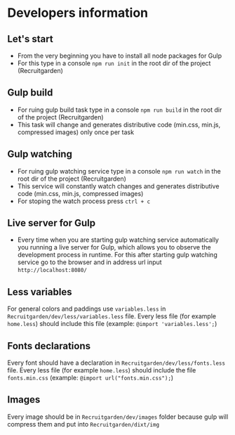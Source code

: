 # Developers information

## Let's start

- From the very beginning you have to install all node packages for Gulp
- For this type in a console `npm run init` in the root dir of the project (Recruitgarden)


## Gulp build

- For ruing gulp build task type in a console `npm run build` in the root dir of the project (Recruitgarden)
- This task will change and generates distributive code (min.css, min.js, compressed images) only once per task


## Gulp watching

- For ruing gulp watching service type in a console `npm run watch` in the root dir of the project (Recruitgarden)
- This service will constantly watch changes and generates distributive code (min.css, min.js, compressed images)
- For stoping the watch process press `ctrl + c`


## Live server for Gulp

- Every time when you are starting gulp watching service automatically you running a live server for Gulp, which allows you to observe the development process in runtime. For this after starting gulp watching service go to the browser and in address url input `http://localhost:8080/`


## Less variables

For general colors and paddings use `variables.less` in `Recruitgarden/dev/less/variables.less` file. Every less file (for example `home.less`) should include this file (example: `@import 'variables.less';`)


## Fonts declarations

Every font should have a declaration in `Recruitgarden/dev/less/fonts.less` file. Every less file (for example `home.less`) should include the file `fonts.min.css` (example: `@import url("fonts.min.css");`)


## Images 

Every image should be in `Recruitgarden/dev/images` folder because gulp will compress them and put into `Recruitgarden/dixt/img`